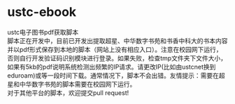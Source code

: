 # ustc-ebook
ustc电子图书pdf获取脚本  
脚本正在开发中，目前已开发出提取超星、中华数字书苑和书香中科大的书本内容并以pdf形式保存到本地的脚本（网站上没有相应入口）。注意在校园网下运行，否则自行开发验证码识别模块进行登录。如果失败，检查tmp文件夹下文件大小，如果有5kb的pdf说明系统检测出频繁的IP请求。请更改IP(比如由ustcnet换到eduroam)或等一段时间下载。通常情况下，脚本不会出错。友情提示：需要在超星和中华数字书苑的脚本需要在校园网下运行。  
对于其他平台的脚本，欢迎提交pull request!
